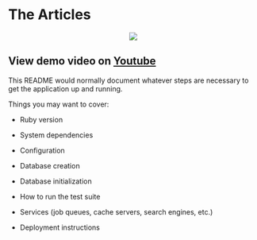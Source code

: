 # The Articles 
<p align="center">
<img align="center" src="https://user-images.githubusercontent.com/47265493/113168572-6a221180-9262-11eb-8020-798c5a74c3d4.gif" />
</p>

## View demo video on [Youtube](https://youtu.be/KQFe5_XvZv0)

This README would normally document whatever steps are necessary to get the
application up and running.

Things you may want to cover:

* Ruby version

* System dependencies

* Configuration

* Database creation

* Database initialization

* How to run the test suite

* Services (job queues, cache servers, search engines, etc.)

* Deployment instructions


